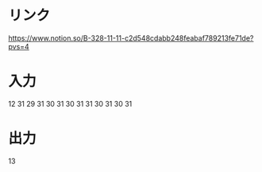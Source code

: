 # リンク
https://www.notion.so/B-328-11-11-c2d548cdabb248feabaf789213fe71de?pvs=4

# 入力
12
31 29 31 30 31 30 31 31 30 31 30 31

# 出力
13
